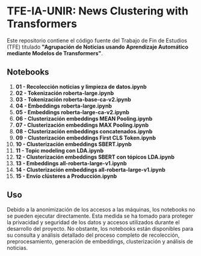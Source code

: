 # TFE-IA-UNIR: News Clustering with Transformers

Este repositorio contiene el código fuente del Trabajo de Fin de Estudios (TFE) titulado **"Agrupación de Noticias usando Aprendizaje Automático mediante Modelos de Transformers"**.

## Notebooks

1. **01 - Recolección noticias y limpieza de datos.ipynb**
2. **02 - Tokenización roberta-large.ipynb**
3. **03 - Tokenización roberta-base-ca-v2.ipynb**
4. **04 - Embeddings roberta-large.ipynb**
5. **05 - Embeddings roberta-large-ca-v2.ipynb**
6. **06 - Clusterización embeddings MEAN Pooling.ipynb**
7. **07 - Clusterización embeddings MAX Pooling.ipynb**
8. **08 - Clusterización embeddings concatenados.ipynb**
9. **09 - Clusterización embeddings First CLS Token.ipynb**
10. **10 - Clusterización embeddings SBERT.ipynb**
11. **11 - Topic modeling con LDA.ipynb**
12. **12 - Clusterización embeddings SBERT con tópicos LDA.ipynb**
13. **13 - Embeddings all-roberta-large-v1.ipynb**
14. **14 - Clusterización embeddings all-roberta-large-v1.ipynb**
15. **15 - Envío clústeres a Producción.ipynb**

## Uso

Debido a la anonimización de los accesos a las máquinas, los notebooks no se pueden ejecutar directamente. Esta medida se ha tomado para proteger la privacidad y seguridad de los datos y accesos utilizados durante el desarrollo del proyecto. No obstante, los notebooks están disponibles para su consulta y análisis detallado del proceso completo de recolección, preprocesamiento, generación de embeddings, clusterización y análisis de noticias.


